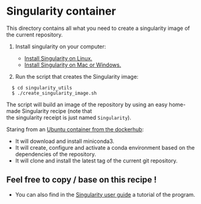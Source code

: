 # Singularity container
 
This directory contains all what you need to create a singularity image of the current repository.
 
1. Install singularity on your computer:
    - [Install Singularity on Linux.](https://sylabs.io/guides/3.5/admin-guide/installation.html#installation-on-linux)
    - [Install Singularity on Mac or Windows.](https://sylabs.io/guides/3.5/admin-guide/installation.html#installation-on-windows-or-mac)

2. Run the script that creates the Singularity image:

```console
  $ cd singularity_utils
  $ ./create_singularity_image.sh
``` 

The script will build an image of the repository by using an easy home-made Singularity recipe (note that  
the singularity receipt is just named `Singularity`).  

Staring from an [Ubuntu container from the dockerhub](https://hub.docker.com/_/ubuntu):
 - It will download and install miniconda3.
 - It will create, configure and activate a conda environment based on the dependencies of the repository.
 - It will clone and install the latest tag of the current git repository.   
 
 ## Feel free to copy / base on this recipe !
  - You can also find in the [Singularity user guide](https://sylabs.io/guides/3.5/user-guide/) a tutorial of the program.
